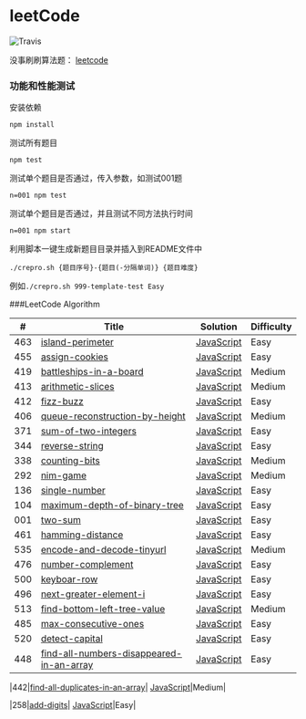 # leetCode
![Travis](https://img.shields.io/travis/rust-lang/rust.svg)

没事刷刷算法题： [leetcode](https://leetcode.com/problemset/algorithms/)

### 功能和性能测试
安装依赖
```
npm install
```
测试所有题目
```
npm test
```
测试单个题目是否通过，传入参数，如测试001题
```
n=001 npm test
```
测试单个题目是否通过，并且测试不同方法执行时间
```
n=001 npm start
```
利用脚本一键生成新题目目录并插入到README文件中
```
./crepro.sh {题目序号}-{题目(-分隔单词)} {题目难度}
```
例如`./crepro.sh 999-template-test Easy`

###LeetCode Algorithm

| # | Title | Solution | Difficulty |
|---| ----- | -------- | ---------- |
|463|[island-perimeter](https://leetcode.com/problems/island-perimeter/)| [JavaScript](./problems/463-island-perimeter/index.js)|Easy|
|455|[assign-cookies](https://oj.leetcode.com/problems/assign-cookies/)| [JavaScript](./problems/455-assign-cookies/index.js)|Easy|
|419|[battleships-in-a-board](https://leetcode.com/problems/battleships-in-a-board/)| [JavaScript](./problems/419-battleships-in-a-board/index.js)|Medium|
|413|[arithmetic-slices](https://leetcode.com/problems/arithmetic-slices/)| [JavaScript](./problems/413-arithmetic-slices/index.js)|Medium|
|412|[fizz-buzz](https://leetcode.com/problems/fizz-buzz/)| [JavaScript](./problems/412-fizz-buzz/index.js)|Easy|
|406|[queue-reconstruction-by-height](https://leetcode.com/problems/queue-reconstruction-by-height/)| [JavaScript](./problems/406-queue-reconstruction-by-height/index.js)|Medium|
|371|[sum-of-two-integers](https://leetcode.com/problems/sum-of-two-integers/)| [JavaScript](./problems/371-sum-of-two-integers/index.js)|Easy|
|344|[reverse-string](https://leetcode.com/problems/reverse-string/)| [JavaScript](./problems/344-reverse-string/index.js)|Easy|
|338|[counting-bits](https://leetcode.com/problems/counting-bits/)| [JavaScript](./problems/338-counting-bits/index.js)|Medium|
|292|[nim-game](https://leetcode.com/problems/nim-game/)| [JavaScript](./problems/292-nim-game/index.js)|Medium|
|136|[single-number](https://leetcode.com/problems/single-number/)| [JavaScript](./problems/136-single-number/index.js)|Easy|
|104|[maximum-depth-of-binary-tree](https://oj.leetcode.com/problems/maximum-depth-of-binary-tree/)| [JavaScript](./problems/104-maximum-depth-of-binary-tree/index.js)|Easy|
|001|[two-sum](https://oj.leetcode.com/problems/two-sum/)| [JavaScript](./problems/001-two-num/index.js)|Easy|
|461|[hamming-distance](https://oj.leetcode.com/problems/hamming-distance/)| [JavaScript](./problems/461-hamming-distance/index.js)|Easy|
|535|[encode-and-decode-tinyurl](https://oj.leetcode.com/problems/encode-and-decode-tinyurl/)| [JavaScript](./problems/535-encode-and-decode-tinyurl/index.js)|Medium|
|476|[number-complement](https://oj.leetcode.com/problems/number-complement/)| [JavaScript](./problems/476-number-complement/index.js)|Easy|
|500|[keyboar-row](https://oj.leetcode.com/problems/keyboar-row/)| [JavaScript](./problems/500-keyboar-row/index.js)|Easy|
|496|[next-greater-element-i](https://oj.leetcode.com/problems/next-greater-element-i/)| [JavaScript](./problems/496-next-greater-element-i/index.js)|Easy|
|513|[find-bottom-left-tree-value](https://oj.leetcode.com/problems/find-bottom-left-tree-value/)| [JavaScript](./problems/513-find-bottom-left-tree-value/index.js)|Medium|
|485|[max-consecutive-ones](https://oj.leetcode.com/problems/max-consecutive-ones/)| [JavaScript](./problems/485-max-consecutive-ones/index.js)|Easy|
|520|[detect-capital](https://oj.leetcode.com/problems/detect-capital/)| [JavaScript](./problems/520-detect-capital/index.js)|Easy||448|[find-all-numbers-disappeared-in-an-array](https://oj.leetcode.com/problems/find-all-numbers-disappeared-in-an-array/)| [JavaScript](./problems/448-find-all-numbers-disappeared-in-an-array/index.js)|Easy|
|442|[find-all-duplicates-in-an-array](https://oj.leetcode.com/problems/find-all-duplicates-in-an-array/)| [JavaScript](./problems/442-find-all-duplicates-in-an-array/index.js)|Medium|
|258|[add-digits](https://oj.leetcode.com/problems/add-digits/)| [JavaScript](./problems/258-add-digits/index.js)|Easy|
